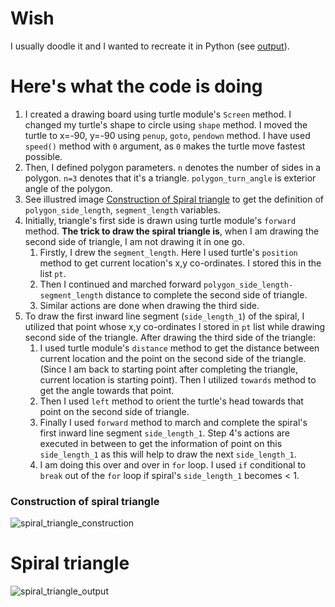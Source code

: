 # Wish

I usually doodle it and I wanted to recreate it in Python (see [output](#spiral-triangle)). 

# Here's what the code is doing

1. I created a drawing board using turtle module's `Screen` method. I changed my turtle's shape to circle using `shape` method. I moved the turtle to x=-90, y=-90 using `penup`, `goto`, `pendown` method. I have used `speed()` method with `0` argument, as `0` makes the turtle move fastest possible. 
2. Then, I defined polygon parameters. `n` denotes the number of sides in a polygon. `n=3` denotes that it's a triangle. `polygon_turn_angle` is exterior angle of the polygon.
3. See illustred image [Construction of Spiral triangle](#construction-of-spiral-triangle) to get the definition of `polygon_side_length`, `segment_length` variables.
4. Initially, triangle's first side is drawn using turtle module's `forward` method. **The trick to draw the spiral triangle is**, when I am drawing the second side of triangle, I am not drawing it in one go. 
    1. Firstly, I drew the `segment_length`. Here I used turtle's `position` method to get current location's x,y co-ordinates. I stored this in the list `pt`. 
    2. Then I continued and marched forward `polygon_side_length-segment_length` distance to complete the second side of triangle. 
    3. Similar actions are done when drawing the third side.
5. To draw the first inward line segment (`side_length_1`) of the spiral, I utilized that point whose x,y co-ordinates I stored in `pt` list while drawing second side of the triangle. After drawing the third side of the triangle: 
    1. I used turtle module's `distance` method to get the distance between current location and the point on the second side of the triangle. (Since I am back to starting point after completing the triangle, current location is starting point). Then I utilized `towards` method to get the angle towards that point. 
    2. Then I used `left` method to orient the turtle's head towards that point on the second side of triangle. 
    3. Finally I used `forward` method to march and complete the spiral's first inward line segment `side_length_1`. Step 4's actions are executed in between to get the information of point on this `side_length_1` as this will help to draw the next `side_length_1`.
    4. I am doing this over and over in `for` loop. I used `if` conditional to `break` out of the `for` loop if spiral's `side_length_1` becomes < 1.

### Construction of spiral triangle

![spiral_triangle_construction](https://github.com/ZaidShamsi/my_python_scripts/assets/103277308/02e61e1f-4122-4d04-8f83-d184ccfec8cd)


# Spiral triangle

![spiral_triangle_output](https://github.com/ZaidShamsi/my_python_scripts/assets/103277308/53cdc3ba-c96a-47db-8c38-220a5164a6bc)


